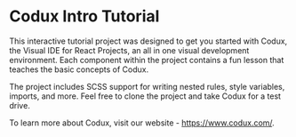 # Codux Intro Tutorial

This interactive tutorial project was designed to get you started with Codux, the Visual IDE for React Projects, an all in one visual development environment. Each component within the project contains a fun lesson that teaches the basic concepts of Codux.

The project includes SCSS support for writing nested rules, style variables, imports, and more. Feel free to clone the project and take Codux for a test drive.

To learn more about Codux, visit our website - https://www.codux.com/.
